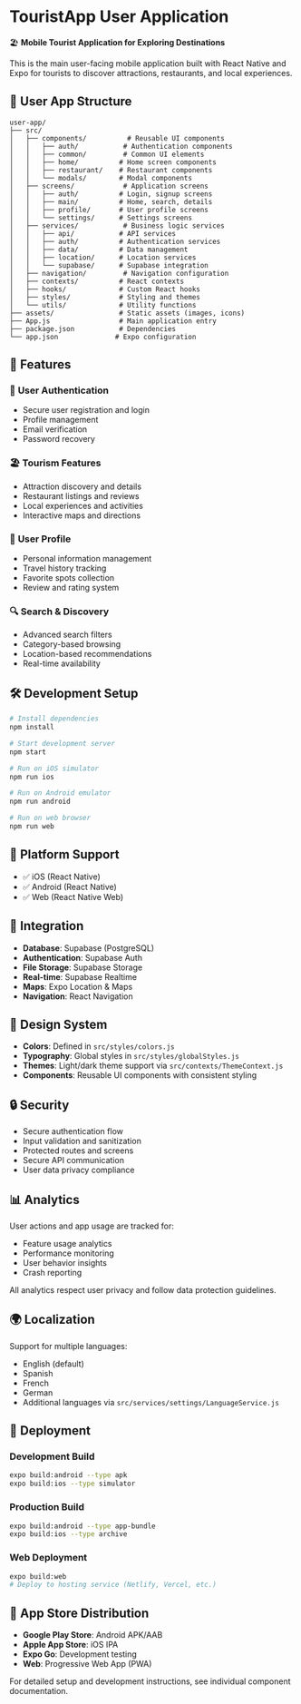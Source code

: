 # TouristApp User Application

🏖️ **Mobile Tourist Application for Exploring Destinations**

This is the main user-facing mobile application built with React Native and Expo for tourists to discover attractions, restaurants, and local experiences.

## 📁 **User App Structure**

```
user-app/
├── src/
│   ├── components/          # Reusable UI components
│   │   ├── auth/           # Authentication components
│   │   ├── common/         # Common UI elements
│   │   ├── home/          # Home screen components
│   │   ├── restaurant/    # Restaurant components
│   │   └── modals/        # Modal components
│   ├── screens/            # Application screens
│   │   ├── auth/          # Login, signup screens
│   │   ├── main/          # Home, search, details
│   │   ├── profile/       # User profile screens
│   │   └── settings/      # Settings screens
│   ├── services/           # Business logic services
│   │   ├── api/           # API services
│   │   ├── auth/          # Authentication services
│   │   ├── data/          # Data management
│   │   ├── location/      # Location services
│   │   └── supabase/      # Supabase integration
│   ├── navigation/         # Navigation configuration
│   ├── contexts/          # React contexts
│   ├── hooks/             # Custom React hooks
│   ├── styles/            # Styling and themes
│   └── utils/             # Utility functions
├── assets/                # Static assets (images, icons)
├── App.js                 # Main application entry
├── package.json           # Dependencies
└── app.json              # Expo configuration
```

## 🚀 **Features**

### 🔐 **User Authentication**
- Secure user registration and login
- Profile management
- Email verification
- Password recovery

### 🏖️ **Tourism Features**
- Attraction discovery and details
- Restaurant listings and reviews
- Local experiences and activities
- Interactive maps and directions

### 👤 **User Profile**
- Personal information management
- Travel history tracking
- Favorite spots collection
- Review and rating system

### 🔍 **Search & Discovery**
- Advanced search filters
- Category-based browsing
- Location-based recommendations
- Real-time availability

## 🛠️ **Development Setup**

```bash
# Install dependencies
npm install

# Start development server
npm start

# Run on iOS simulator
npm run ios

# Run on Android emulator
npm run android

# Run on web browser
npm run web
```

## 📱 **Platform Support**

- ✅ iOS (React Native)
- ✅ Android (React Native)
- ✅ Web (React Native Web)

## 🔗 **Integration**

- **Database**: Supabase (PostgreSQL)
- **Authentication**: Supabase Auth
- **File Storage**: Supabase Storage
- **Real-time**: Supabase Realtime
- **Maps**: Expo Location & Maps
- **Navigation**: React Navigation

## 🎨 **Design System**

- **Colors**: Defined in `src/styles/colors.js`
- **Typography**: Global styles in `src/styles/globalStyles.js`
- **Themes**: Light/dark theme support via `src/contexts/ThemeContext.js`
- **Components**: Reusable UI components with consistent styling

## 🔒 **Security**

- Secure authentication flow
- Input validation and sanitization
- Protected routes and screens
- Secure API communication
- User data privacy compliance

## 📊 **Analytics**

User actions and app usage are tracked for:
- Feature usage analytics
- Performance monitoring
- User behavior insights
- Crash reporting

All analytics respect user privacy and follow data protection guidelines.

## 🌍 **Localization**

Support for multiple languages:
- English (default)
- Spanish
- French
- German
- Additional languages via `src/services/settings/LanguageService.js`

## 🚀 **Deployment**

### **Development Build**
```bash
expo build:android --type apk
expo build:ios --type simulator
```

### **Production Build**
```bash
expo build:android --type app-bundle
expo build:ios --type archive
```

### **Web Deployment**
```bash
expo build:web
# Deploy to hosting service (Netlify, Vercel, etc.)
```

## 📱 **App Store Distribution**

- **Google Play Store**: Android APK/AAB
- **Apple App Store**: iOS IPA
- **Expo Go**: Development testing
- **Web**: Progressive Web App (PWA)

For detailed setup and development instructions, see individual component documentation.

